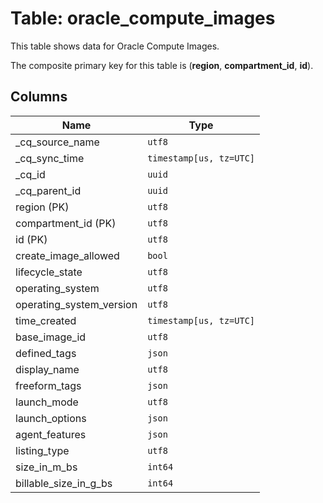 # Table: oracle_compute_images

This table shows data for Oracle Compute Images.

The composite primary key for this table is (**region**, **compartment_id**, **id**).

## Columns

| Name          | Type          |
| ------------- | ------------- |
|_cq_source_name|`utf8`|
|_cq_sync_time|`timestamp[us, tz=UTC]`|
|_cq_id|`uuid`|
|_cq_parent_id|`uuid`|
|region (PK)|`utf8`|
|compartment_id (PK)|`utf8`|
|id (PK)|`utf8`|
|create_image_allowed|`bool`|
|lifecycle_state|`utf8`|
|operating_system|`utf8`|
|operating_system_version|`utf8`|
|time_created|`timestamp[us, tz=UTC]`|
|base_image_id|`utf8`|
|defined_tags|`json`|
|display_name|`utf8`|
|freeform_tags|`json`|
|launch_mode|`utf8`|
|launch_options|`json`|
|agent_features|`json`|
|listing_type|`utf8`|
|size_in_m_bs|`int64`|
|billable_size_in_g_bs|`int64`|